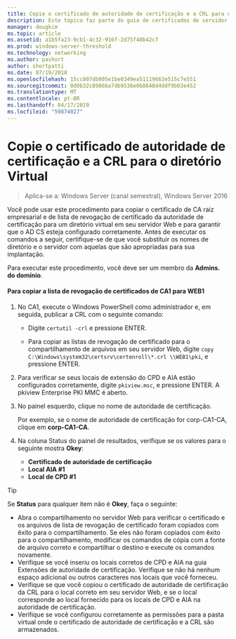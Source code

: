 ```yaml
---
title: Copie o certificado de autoridade de certificação e a CRL para o diretório Virtual
description: Este tópico faz parte do guia de certificados de servidor de implantação para 802.1 X com fio e implantações sem fio
manager: dougkim
ms.topic: article
ms.assetid: a1b5fa23-9cb1-4c32-916f-2d75f48b42c7
ms.prod: windows-server-threshold
ms.technology: networking
ms.author: pashort
author: shortpatti
ms.date: 07/19/2018
ms.openlocfilehash: 15cc807db805e1be0349ea51119663e515c7e551
ms.sourcegitcommit: 0d0b32c8986ba7db9536e0b8648d4ddf9b03e452
ms.translationtype: MT
ms.contentlocale: pt-BR
ms.lasthandoff: 04/17/2019
ms.locfileid: "59874027"
---
```

# <a name="copy-the-ca-certificate-and-crl-to-the-virtual-directory"></a>Copie o certificado de autoridade de certificação e a CRL para o diretório Virtual

>Aplica-se a: Windows Server (canal semestral), Windows Server 2016

Você pode usar este procedimento para copiar o certificado de CA raiz empresarial e de lista de revogação de certificado da autoridade de certificação para um diretório virtual em seu servidor Web e para garantir que o AD CS esteja configurado corretamente. Antes de executar os comandos a seguir, certifique-se de que você substituir os nomes de diretório e o servidor com aquelas que são apropriadas para sua implantação.  
  
Para executar este procedimento, você deve ser um membro da **Admins. do domínio**.  
  
#### <a name="to-copy-the-certificate-revocation-list-from-ca1-to-web1"></a>Para copiar a lista de revogação de certificados de CA1 para WEB1  
  
1.  No CA1, execute o Windows PowerShell como administrador e, em seguida, publicar a CRL com o seguinte comando:  
  
    - Digite `certutil -crl` e pressione ENTER.  

    - Para copiar as listas de revogação de certificado para o compartilhamento de arquivos em seu servidor Web, digite `copy C:\Windows\system32\certsrv\certenroll\*.crl \\WEB1\pki`, e pressione ENTER.  
  
2.  Para verificar se seus locais de extensão do CPD e AIA estão configurados corretamente, digite `pkiview.msc`, e pressione ENTER. A pkiview Enterprise PKI MMC é aberto.  
  
3.  No painel esquerdo, clique no nome de autoridade de certificação.<p>Por exemplo, se o nome de autoridade de certificação for corp-CA1-CA, clique em **corp-CA1-CA**. 

4. Na coluna Status do painel de resultados, verifique se os valores para o seguinte mostra **Okey**:

    - **Certificado de autoridade de certificação**
    - **Local AIA #1**
    - **Local de CPD #1**   
  
  
> [!TIP]  
> Se **Status** para qualquer item não é **Okey**, faça o seguinte:  
> -   Abra o compartilhamento no servidor Web para verificar o certificado e os arquivos de lista de revogação de certificado foram copiados com êxito para o compartilhamento. Se eles não foram copiados com êxito para o compartilhamento, modificar os comandos de cópia com a fonte de arquivo correto e compartilhar o destino e execute os comandos novamente.  
> -   Verifique se você inseriu os locais corretos de CPD e AIA na guia Extensões de autoridade de certificação. Verifique se não há nenhum espaço adicional ou outros caracteres nos locais que você forneceu.  
> -   Verifique se que você copiou o certificado de autoridade de certificação da CRL para o local correto em seu servidor Web, e se o local corresponde ao local fornecido para os locais de CPD e AIA na autoridade de certificação.  
> -   Verifique se você configurou corretamente as permissões para a pasta virtual onde o certificado de autoridade de certificação e a CRL são armazenados.  
  


